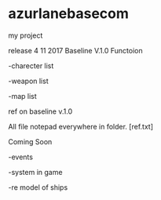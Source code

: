 # azurlanebasecom
my project 


release 4 11 2017 Baseline V.1.0
Functoion

-charecter list

-weapon list

-map list


ref on baseline v.1.0

All file notepad everywhere in folder. [ref.txt]



Coming Soon

-events

-system in game

-re model of ships

